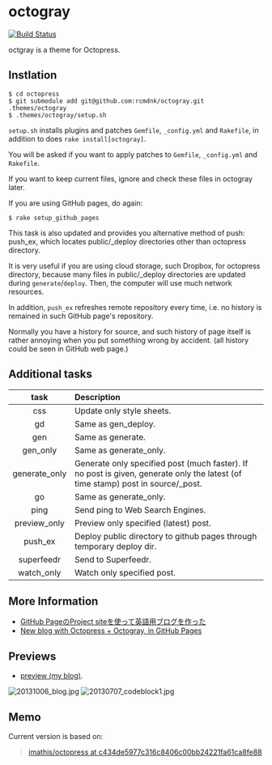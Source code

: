 octogray
========

[![Build Status](https://travis-ci.org/rcmdnk/octogray.svg?branch=master)](https://travis-ci.org/rcmdnk/octogray)

octgray is a theme for Octopress.

## Instlation

    $ cd octopress
    $ git submodule add git@github.com:rcmdnk/octogray.git .themes/octogray
    $ .themes/octogray/setup.sh

`setup.sh` installs plugins and patches `Gemfile`, `_config.yml` and `Rakefile`,
in addition to does `rake install[octogray]`.

You will be asked if you want to apply patches to
`Gemfile`, `_config.yml` and `Rakefile`.

If you want to keep current files, ignore and check these files in octogray later.

If you are using GitHub pages, do again:

    $ rake setup_github_pages

This task is also updated and provides you alternative method of push: push_ex,
which locates public/_deploy directories other than octopress directory.

It is very useful if you are using cloud storage, such Dropbox,
for octopress directory, because many files in public/_deploy directories are updated
during `generate`/`deploy`.
Then, the computer will use much network resources.

In addition, `push_ex` refreshes remote repository every time,
i.e. no history is remained in such GitHub page's repository.

Normally you have a history for source, and such history of page itself
is rather annoying when you put something wrong by accident.
(all history could be seen in GitHub web page.)

## Additional tasks

task | Description
:--: | :----------
css | Update only style sheets.
gd | Same as gen_deploy.
gen | Same as generate.
gen_only | Same as generate_only.
generate_only | Generate only specified post (much faster). If no post is given, generate only the latest (of time stamp) post in source/_post.
go | Same as generate_only.
ping | Send ping to Web Search Engines.
preview_only | Preview only specified (latest) post.
push_ex | Deploy public directory to github pages through temporary deploy dir.
superfeedr | Send to Superfeedr.
watch_only | Watch only specified post.

## More Information

* [GitHub PageのProject siteを使って英語用ブログを作った](http://rcmdnk.github.io/blog/2014/11/12/blog-octopress/)
* [New blog with Octopress + Octogray, in GitHub Pages](http://rcmdnk.github.io/en/blog/2014/11/12/blog-octopress/)

## Previews

* [preview (my blog)](http://rcmdnk.github.io/).

![20131006_blog.jpg](http://rcmdnk.github.io/images/post/20131006_blog.jpg)
![20130707_codeblock1.jpg](http://rcmdnk.github.io/images/post/20130707_codeblock1.jpg)

## Memo

Current version is based on:

> [imathis/octopress at c434de5977c316c8406c00bb24221fa61ca8fe88](https://github.com/imathis/octopress/tree/c434de5977c316c8406c00bb24221fa61ca8fe88)

